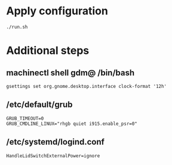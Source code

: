 # Apply configuration
```./run.sh```

# Additional steps

## machinectl shell gdm@ /bin/bash
```
gsettings set org.gnome.desktop.interface clock-format '12h'
```

## /etc/default/grub
```
GRUB_TIMEOUT=0
GRUB_CMDLINE_LINUX="rhgb quiet i915.enable_psr=0"
```

## /etc/systemd/logind.conf
```
HandleLidSwitchExternalPower=ignore
```

